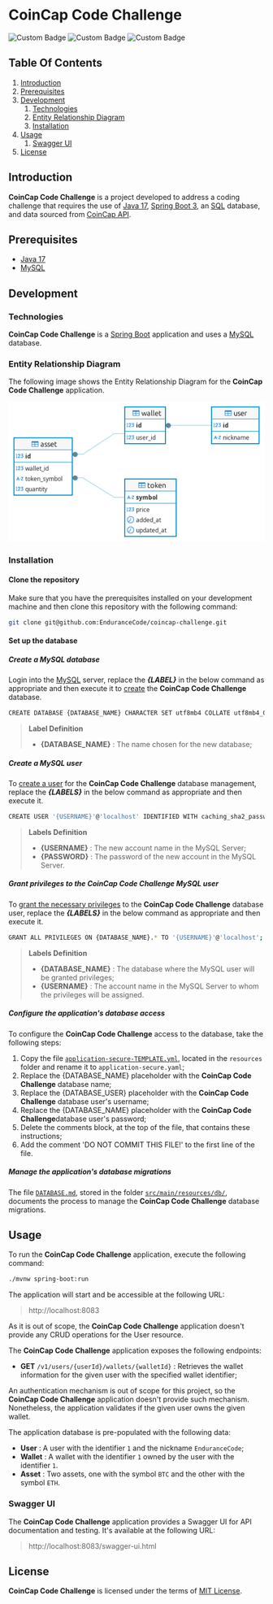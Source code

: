 # CoinCap Code Challenge

![Custom Badge](https://img.shields.io/badge/Spring_Boot-3.4.1-green)
![Custom Badge](https://img.shields.io/badge/java-17-orange)
![Custom Badge](https://img.shields.io/badge/database-MySQL-blue)


## Table Of Contents

1. [Introduction](#introduction)
2. [Prerequisites](#prerequisites)
3. [Development](#development)
   1. [Technologies](#technologies)
   2. [Entity Relationship Diagram](#entity-relationship-diagram)
   3. [Installation](#installation)
4. [Usage](#usage)
   1. [Swagger UI](#swagger-ui)
5. [License](#license)

## Introduction

**CoinCap Code Challenge** is a project developed to address a coding challenge
that requires the use of [Java 17](https://javaalmanac.io/jdk/17/),
[Spring Boot 3](https://spring.io/projects/spring-boot), an [SQL](https://en.wikipedia.org/wiki/SQL) database,
and data sourced from [CoinCap API](https://docs.coincap.io/).

## Prerequisites

- [Java 17](https://javaalmanac.io/jdk/17/)
- [MySQL](https://www.mysql.com/)

## Development

### Technologies

**CoinCap Code Challenge** is a [Spring Boot](https://spring.io/projects/spring-boot)
application and uses a [MySQL](https://www.mysql.com/) database.

### Entity Relationship Diagram

The following image shows the Entity Relationship Diagram for the **CoinCap Code Challenge** application.

![Database ER Diagram](src/main/resources/db/entity-model.png)

### Installation

#### Clone the repository

Make sure that you have the prerequisites installed on your development machine and then clone this repository with the following command:

```sh
git clone git@github.com:EnduranceCode/coincap-challenge.git
```
#### Set up the database

##### Create a MySQL database

Login into the [MySQL](https://www.mysql.com/) server, replace the ***{LABEL}*** in the below command as appropriate
and then execute it to [create](https://www.mysqltutorial.org/mysql-create-database/) the **CoinCap Code Challenge**
database.

```sh
CREATE DATABASE {DATABASE_NAME} CHARACTER SET utf8mb4 COLLATE utf8mb4_0900_ai_ci;
```
> **Label Definition**
>
> + **{DATABASE_NAME}** : The name chosen for the new database;

##### Create a MySQL user

To [create a user](https://www.mysqltutorial.org/mysql-create-user.aspx) for the **CoinCap Code Challenge** database
management, replace the ***{LABELS}*** in the below command as appropriate and then execute it.

```sh
CREATE USER '{USERNAME}'@'localhost' IDENTIFIED WITH caching_sha2_password BY '{PASSWORD}';
```

> **Labels Definition**
>
> + **{USERNAME}** : The new account name in the MySQL Server;
> + **{PASSWORD}** : The password of the new account in the MySQL Server.

##### Grant privileges to the CoinCap Code Challenge MySQL user

To [grant the necessary privileges](https://www.mysqltutorial.org/mysql-grant.aspx) to the **CoinCap Code Challenge**
database user, replace the ***{LABELS}*** in the below command as appropriate and then execute it.

```sh
GRANT ALL PRIVILEGES ON {DATABASE_NAME}.* TO '{USERNAME}'@'localhost';
```

> **Labels Definition**
>
> + **{DATABASE_NAME}** : The database where the MySQL user will be granted privileges;
> + **{USERNAME}** : The account name in the MySQL Server to whom the privileges will be assigned.

##### Configure the application's database access

To configure the **CoinCap Code Challenge**  access to the database, take the following
steps:

1. Copy the file [`application-secure-TEMPLATE.yml`](./src/main/resources/application-secure-TEMPLATE.yml),
   located in the `resources` folder and rename it to `application-secure.yaml`;
2. Replace the {DATABASE_NAME} placeholder with the **CoinCap Code Challenge** database name;
3. Replace the {DATABASE_USER} placeholder with the **CoinCap Code Challenge** database user's username;
4. Replace the {DATABASE_NAME} placeholder with the **CoinCap Code Challenge**database user's password;
5. Delete the comments block, at the top of the file, that contains these instructions;
6. Add the comment 'DO NOT COMMIT THIS FILE!' to the first line of the file.

##### Manage the application's database migrations

The file [`DATABASE.md`](./src/main/resources/db/DATABASE.md), stored in the folder
[`src/main/resources/db/`](./src/main/resources/db), documents the process to manage the **CoinCap Code Challenge**
database migrations.

## Usage

To run the **CoinCap Code Challenge** application, execute the following command:

```sh
./mvnw spring-boot:run
```

The application will start and be accessible at the following URL:

> http://localhost:8083

As it is out of scope, the **CoinCap Code Challenge** application doesn't provide any CRUD operations
for the User resource.

The **CoinCap Code Challenge** application exposes the following endpoints:

+ **GET** `/v1/users/{userId}/wallets/{walletId}` : Retrieves the wallet information for the given user with the
  specified wallet identifier;

An authentication mechanism is out of scope for this project, so the **CoinCap Code Challenge** application doesn't
provide such mechanism. Nonetheless, the application validates if the given user owns the given wallet.

The application database is pre-populated with the following data:

+ **User** : A user with the identifier `1` and the nickname `EnduranceCode`;
+ **Wallet** : A wallet with the identifier `1` owned by the user with the identifier `1`.
+ **Asset** : Two assets, one with the symbol `BTC` and the other with the symbol `ETH`.

### Swagger UI

The **CoinCap Code Challenge** application provides a Swagger UI for API documentation and testing. It's available
at the following URL:

> http://localhost:8083/swagger-ui.html

## License

**CoinCap Code Challenge** is licensed under the terms of [MIT License](./LICENSE).
